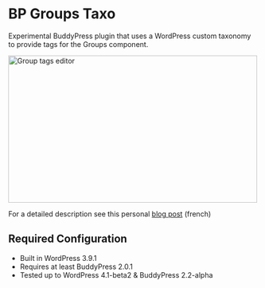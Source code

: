 BP Groups Taxo
==============

Experimental BuddyPress plugin that uses a WordPress custom taxonomy to provide tags for the Groups component.

<img src="https://farm4.staticflickr.com/3897/14331006884_fcb7282992_z.jpg" width="500" height="296" alt="Group tags editor">

For a detailed description see this personal [blog post](http://imathi.eu/2014/06/02/bp-groups-taxo/) (french)


Required Configuration
----------------------

+ Built in WordPress 3.9.1
+ Requires at least BuddyPress 2.0.1
+ Tested up to WordPress 4.1-beta2 & BuddyPress 2.2-alpha

